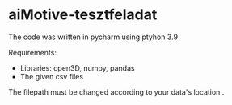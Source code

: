# aiMotive-tesztfeladat

The code was written in pycharm using ptyhon 3.9

Requirements:
- Libraries: open3D, numpy, pandas
- The given csv files

The filepath must be changed according to your data's location .
